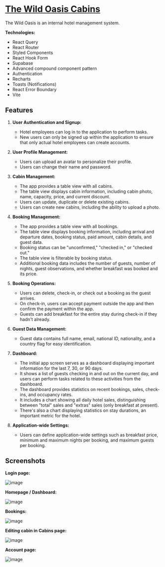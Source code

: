 # [The Wild Oasis Cabins](https://thewildoasiscabins.netlify.app/login) 

The Wild Oasis is an internal hotel management system.

**Technologies:**
 * React Query
 * React Router
 * Styled Components
 * React Hook Form
 * Supabase
 * Advanced compound component pattern
 * Authentication
 * Recharts
 * Toasts (Notifications)
 * React Error Boundary
 * Vite

## Features

1. **User Authentication and Signup:**
   - Hotel employees can log in to the application to perform tasks.
   - New users can only be signed up within the application to ensure that only actual hotel employees can create accounts.

2. **User Profile Management:**
   - Users can upload an avatar to personalize their profile.
   - Users can change their name and password.

3. **Cabin Management:**
   - The app provides a table view with all cabins.
   - The table view displays cabin information, including cabin photo, name, capacity, price, and current discount.
   - Users can update, duplicate or delete existing cabins.
   - Users can create new cabins, including the ability to upload a photo.

4. **Booking Management:**
   - The app provides a table view with all bookings.
   - The table view displays booking information, including arrival and departure dates, booking status, paid amount, cabin details, and guest data.
   - Booking status can be "unconfirmed," "checked in," or "checked out."
   - The table view is filterable by booking status.
   - Additional booking data includes the number of guests, number of nights, guest observations, and whether breakfast was booked and its price.
 
5. **Booking Operations:**
   - Users can delete, check-in, or check out a booking as the guest arrives.
   - On check-in, users can accept payment outside the app and then confirm the payment within the app.
   - Guests can add breakfast for the entire stay during check-in if they hadn't already.

6. **Guest Data Management:**
   - Guest data contains full name, email, national ID, nationality, and a country flag for easy identification.

7. **Dashboard:**
   - The initial app screen serves as a dashboard displaying important information for the last 7, 30, or 90 days.
   - It shows a list of guests checking in and out on the current day, and users can perform tasks related to these activities from the dashboard.
   - The dashboard provides statistics on recent bookings, sales, check-ins, and occupancy rates.
   - It includes a chart showing all daily hotel sales, distinguishing between "total" sales and "extras" sales (only breakfast at present).
   - There's also a chart displaying statistics on stay durations, an important metric for the hotel.

8. **Application-wide Settings:**
   - Users can define application-wide settings such as breakfast price, minimum and maximum nights per booking, and maximum guests per booking.
  
## Screenshots
**Login page:**
     
![image](https://github.com/Roiben7/thewildoasis/assets/87220798/456491c0-53c3-42a8-923b-894dadc50748)

**Homepage / Dashboard:**

![image](https://github.com/Roiben7/thewildoasis/assets/87220798/655a3b42-1cd4-4eaa-961b-119da55dfab6)

**Bookings:**

![image](https://github.com/Roiben7/thewildoasis/assets/87220798/f75d7cdf-4b3b-4ac7-849f-f720afd42857)

**Editing cabin in Cabins page:**

![image](https://github.com/Roiben7/thewildoasis/assets/87220798/8b947ddc-1839-4b4f-ac9b-0ffa69f4f2f2)

**Account page:**

![image](https://github.com/Roiben7/thewildoasis/assets/87220798/248df872-f626-47b9-8938-9b3f5bf76892)
